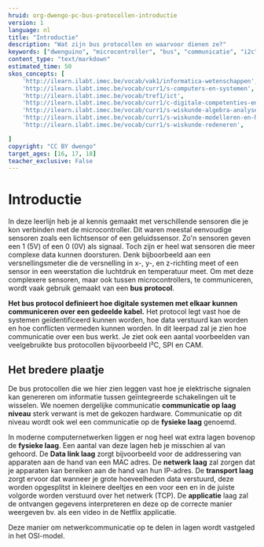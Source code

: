```yaml
---
hruid: org-dwengo-pc-bus-protocollen-introductie
version: 1
language: nl
title: "Introductie"
description: "Wat zijn bus protocollen en waarvoor dienen ze?"
keywords: ["dwenguino", "microcontroller", "bus", "communicatie", "i2c", "spi", "uart", "can"]
content_type: "text/markdown"
estimated_time: 50
skos_concepts: [
    'http://ilearn.ilabt.imec.be/vocab/vak1/informatica-wetenschappen', 
    'http://ilearn.ilabt.imec.be/vocab/curr1/s-computers-en-systemen',
    'http://ilearn.ilabt.imec.be/vocab/tref1/ict',
    'http://ilearn.ilabt.imec.be/vocab/curr1/c-digitale-competenties-en-mediawijsheid',
    'http://ilearn.ilabt.imec.be/vocab/curr1/s-wiskunde-algebra-analyse',
    'http://ilearn.ilabt.imec.be/vocab/curr1/s-wiskunde-modelleren-en-heuristiek',
    'http://ilearn.ilabt.imec.be/vocab/curr1/s-wiskunde-redeneren',

]
copyright: "CC BY dwengo"
target_ages: [16, 17, 18]
teacher_exclusive: False
---
```


# Introductie

In deze leerlijn heb je al kennis gemaakt met verschillende sensoren die je kon verbinden met de microcontroller. Dit waren meestal eenvoudige sensoren zoals een lichtsensor of een geluidssensor. Zo'n sensoren geven een 1 (5V) of een 0 (0V) als signaal. Toch zijn er heel wat sensoren die meer complexe data kunnen doorsturen. Denk bijboorbeeld aan een versnellingsmeter die de versnelling in x-, y-, en z-richting meet of een sensor in een weerstation die luchtdruk en temperatuur meet. Om met deze complexere sensoren, maar ook tussen microcontrollers, te communiceren, wordt vaak gebruik gemaakt van een **bus protocol**. 

**Het bus protocol definieert hoe digitale systemen met elkaar kunnen communiceren over een gedeelde kabel.** Het protocol legt vast hoe de systemen geïdentificeerd kunnen worden, hoe data verstuurd kan worden en hoe conflicten vermeden kunnen worden. In dit leerpad zal je zien hoe communicatie over een bus werkt. Je ziet ook een aantal voorbeelden van veelgebruikte bus protocollen bijvoorbeeld I²C, SPI en CAM.

<div class="dwengo-content sideinfo">
<h2 class="title">Het bredere plaatje</h2>
<div class="content">

De bus protocollen die we hier zien leggen vast hoe je elektrische signalen kan genereren om informatie tussen geïntegreerde schakelingen uit te wisselen. We noemen dergelijke communicatie **communicatie op laag niveau** sterk verwant is met de gekozen hardware. Communicatie op dit niveau wordt ook wel een communicatie op de **fysieke laag** genoemd.

In moderne computernetwerken liggen er nog heel wat extra lagen bovenop de **fysieke laag**. Een aantal van deze lagen heb je misschien al van gehoord. De **Data link laag** zorgt bijvoorbeeld voor de addressering van apparaten aan de hand van een MAC adres. De **netwerk laag** zal zorgen dat je apparaten kan bereiken aan de hand van hun IP-adres. De **transport laag** zorgt ervoor dat wanneer je grote hoeveelheden data verstuurd, deze worden opgesplitst in kleinere deeltjes en een voor een en in de juiste volgorde worden verstuurd over het netwerk (TCP). De **applicatie** laag zal de ontvangen gegevens interpreteren en deze op de correcte manier weergeven bv. als een video in de Netflix applicatie.

Deze manier om netwerkcommunicatie op te delen in lagen wordt vastgeled in het OSI-model.

</div>
</div>